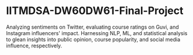 # IITMDSA-DW60DW61-Final-Project
Analyzing sentiments on Twitter, evaluating course ratings on Guvi, and Instagram influencers' impact. Harnessing NLP, ML, and statistical analysis to glean insights into public opinion, course popularity, and social media influence, respectively.
